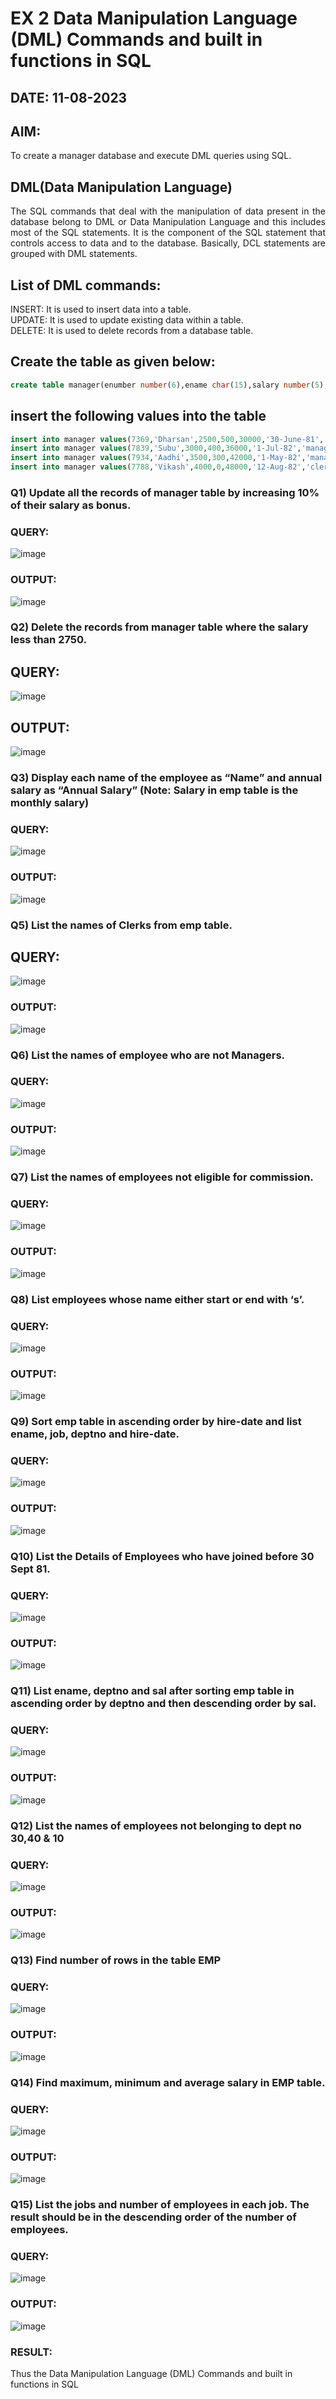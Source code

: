 # EX 2 Data Manipulation Language (DML) Commands and built in functions in SQL
## DATE: 11-08-2023
## AIM:
To create a manager database and execute DML queries using SQL.


## DML(Data Manipulation Language)
<div align="justify">
The SQL commands that deal with the manipulation of data present in the database belong to DML or Data Manipulation Language and this includes most of the SQL statements. It is the component of the SQL statement that controls access to data and to the database. Basically, DCL statements are grouped with DML statements.
</div>

## List of DML commands: 
<div align="justify">
INSERT: It is used to insert data into a table.<br>
UPDATE: It is used to update existing data within a table.<br>
DELETE: It is used to delete records from a database table.<br>
</div>

## Create the table as given below:
```sql
create table manager(enumber number(6),ename char(15),salary number(5),commission number(4),annualsalary number(7),Hiredate date,designation char(10),deptno number(2),reporting char(10));
```
## insert the following values into the table
```sql
insert into manager values(7369,'Dharsan',2500,500,30000,'30-June-81','clerk',10,'John');
insert into manager values(7839,'Subu',3000,400,36000,'1-Jul-82','manager',null,'James');
insert into manager values(7934,'Aadhi',3500,300,42000,'1-May-82','manager',30,NULL);
insert into manager values(7788,'Vikash',4000,0,48000,'12-Aug-82','clerk',50,'Bond');
```

### Q1) Update all the records of manager table by increasing 10% of their salary as bonus.

### QUERY:
![image](https://github.com/dineshgl/EX-2-Data-Manipulation-Language-DML-and-Data-Control-Language-DCL-Commands/assets/121166004/16069cd8-ef4b-443c-944f-2154790ad0af)


### OUTPUT:
![image](https://github.com/dineshgl/EX-2-Data-Manipulation-Language-DML-and-Data-Control-Language-DCL-Commands/assets/121166004/8dfe87a6-a2b6-48e3-b01d-b7779c99bbc1)

### Q2) Delete the records from manager table where the salary less than 2750.
## QUERY:
![image](https://github.com/dineshgl/EX-2-Data-Manipulation-Language-DML-and-Data-Control-Language-DCL-Commands/assets/121166004/c44f02ae-5f78-4a03-890a-11fbc53a45e2)


## OUTPUT:
![image](https://github.com/dineshgl/EX-2-Data-Manipulation-Language-DML-and-Data-Control-Language-DCL-Commands/assets/121166004/cc2754d3-2bc0-4364-9b95-0e5c36f964df)


### Q3) Display each name of the employee as “Name” and annual salary as “Annual Salary” (Note: Salary in emp table is the monthly salary)
### QUERY:
![image](https://github.com/dineshgl/EX-2-Data-Manipulation-Language-DML-and-Data-Control-Language-DCL-Commands/assets/121166004/948964cd-bd99-49f0-8e2a-097c9554cdf8)


### OUTPUT:
![image](https://github.com/dineshgl/EX-2-Data-Manipulation-Language-DML-and-Data-Control-Language-DCL-Commands/assets/121166004/13428a95-d829-4272-afe7-f592858dfb69)


### Q5)	List the names of Clerks from emp table.
## QUERY:
![image](https://github.com/dineshgl/EX-2-Data-Manipulation-Language-DML-and-Data-Control-Language-DCL-Commands/assets/121166004/53878f87-a320-48ba-8cd9-508ccd8eb51e)


### OUTPUT:
![image](https://github.com/dineshgl/EX-2-Data-Manipulation-Language-DML-and-Data-Control-Language-DCL-Commands/assets/121166004/d37859a9-d41a-4f74-b3f7-0b87cb15e3fb)


### Q6)	List the names of employee who are not Managers.
### QUERY:
![image](https://github.com/dineshgl/EX-2-Data-Manipulation-Language-DML-and-Data-Control-Language-DCL-Commands/assets/121166004/f6ca815d-069a-4df5-9d1d-3f69e24e0fa4)


### OUTPUT:
![image](https://github.com/dineshgl/EX-2-Data-Manipulation-Language-DML-and-Data-Control-Language-DCL-Commands/assets/121166004/29bc77ba-d518-40e9-ac5a-b082fe7cd595)


### Q7)	List the names of employees not eligible for commission.
### QUERY:
![image](https://github.com/dineshgl/EX-2-Data-Manipulation-Language-DML-and-Data-Control-Language-DCL-Commands/assets/121166004/4f84a075-15c4-4dfc-a86c-0db3220d7c5e)


### OUTPUT:
![image](https://github.com/dineshgl/EX-2-Data-Manipulation-Language-DML-and-Data-Control-Language-DCL-Commands/assets/121166004/b0404872-0a3c-4d63-8c5c-7e94bc484283)



### Q8)	List employees whose name either start or end with ‘s’.


### QUERY:
![image](https://github.com/dineshgl/EX-2-Data-Manipulation-Language-DML-and-Data-Control-Language-DCL-Commands/assets/121166004/f8187bd6-fd1c-43c0-abba-b7e2ccdf1865)


### OUTPUT:
![image](https://github.com/dineshgl/EX-2-Data-Manipulation-Language-DML-and-Data-Control-Language-DCL-Commands/assets/121166004/1c9dfd07-78b7-4ba7-8dfe-c31365f99ddd)



### Q9) Sort emp table in ascending order by hire-date and list ename, job, deptno and hire-date.


### QUERY:
![image](https://github.com/dineshgl/EX-2-Data-Manipulation-Language-DML-and-Data-Control-Language-DCL-Commands/assets/121166004/e2165171-e42b-477d-9a45-7156bebf8884)



### OUTPUT:
![image](https://github.com/dineshgl/EX-2-Data-Manipulation-Language-DML-and-Data-Control-Language-DCL-Commands/assets/121166004/2b790aa4-fee9-44eb-b7bd-973f9b8102d6)



### Q10) List the Details of Employees who have joined before 30 Sept 81.


### QUERY:
![image](https://github.com/dineshgl/EX-2-Data-Manipulation-Language-DML-and-Data-Control-Language-DCL-Commands/assets/121166004/90748c49-b4a7-41b3-8116-21943dd80f34)



### OUTPUT:
![image](https://github.com/dineshgl/EX-2-Data-Manipulation-Language-DML-and-Data-Control-Language-DCL-Commands/assets/121166004/7481799d-85f1-49d9-aa00-21495735fbf3)


### Q11)	List ename, deptno and sal after sorting emp table in ascending order by deptno and then descending order by sal.


### QUERY:

![image](https://github.com/dineshgl/EX-2-Data-Manipulation-Language-DML-and-Data-Control-Language-DCL-Commands/assets/121166004/b3002db9-7a23-44ba-940c-0ad76df99960)


### OUTPUT:
![image](https://github.com/dineshgl/EX-2-Data-Manipulation-Language-DML-and-Data-Control-Language-DCL-Commands/assets/121166004/1303662d-55d5-470c-918e-2f8fd7452e47)



### Q12) List the names of employees not belonging to dept no 30,40 & 10


### QUERY:
![image](https://github.com/dineshgl/EX-2-Data-Manipulation-Language-DML-and-Data-Control-Language-DCL-Commands/assets/121166004/cc28f676-d410-4447-a818-68390378d0cd)



### OUTPUT:
![image](https://github.com/dineshgl/EX-2-Data-Manipulation-Language-DML-and-Data-Control-Language-DCL-Commands/assets/121166004/484cdcd1-586a-4631-9da1-7b6b0d6d2ad7)


### Q13) Find number of rows in the table EMP

### QUERY:

![image](https://github.com/dineshgl/EX-2-Data-Manipulation-Language-DML-and-Data-Control-Language-DCL-Commands/assets/121166004/a47f67fe-5aee-49b9-9660-4b28848b4605)


### OUTPUT:

![image](https://github.com/dineshgl/EX-2-Data-Manipulation-Language-DML-and-Data-Control-Language-DCL-Commands/assets/121166004/9992588c-32c1-4215-ba06-6505d563a3df)



### Q14) Find maximum, minimum and average salary in EMP table.

### QUERY:
![image](https://github.com/dineshgl/EX-2-Data-Manipulation-Language-DML-and-Data-Control-Language-DCL-Commands/assets/121166004/ebe4a328-b5f3-491c-b2b2-a1de35c4171b)



### OUTPUT:

![image](https://github.com/dineshgl/EX-2-Data-Manipulation-Language-DML-and-Data-Control-Language-DCL-Commands/assets/121166004/03787233-5cde-42c7-8851-08214c1f6b08)



### Q15) List the jobs and number of employees in each job. The result should be in the descending order of the number of employees.

### QUERY:

![image](https://github.com/dineshgl/EX-2-Data-Manipulation-Language-DML-and-Data-Control-Language-DCL-Commands/assets/121166004/23591dd0-5f97-44ea-b0f5-09e2c959f824)



### OUTPUT:
![image](https://github.com/dineshgl/EX-2-Data-Manipulation-Language-DML-and-Data-Control-Language-DCL-Commands/assets/121166004/9da72472-d017-440e-a10a-95ff2e824323)

### RESULT:
Thus the Data Manipulation Language (DML) Commands and built in functions in SQL
